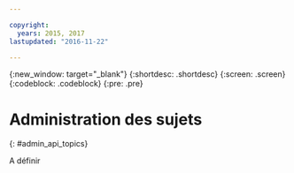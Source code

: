 ```yaml
---

copyright:
  years: 2015, 2017
lastupdated: "2016-11-22"

---
```


{:new_window: target="_blank"}
{:shortdesc: .shortdesc}
{:screen: .screen}
{:codeblock: .codeblock}
{:pre: .pre}

# Administration des sujets
{: #admin_api_topics}

A définir


<!-- begin STAGING ONLY -->

<!-- end STAGING ONLY -->

